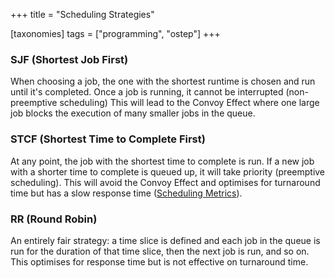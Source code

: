 +++
title = "Scheduling Strategies"

[taxonomies]
tags = ["programming", "ostep"]
+++
### SJF (Shortest Job First)
When choosing a job, the one with the shortest runtime is chosen and run until it's completed. Once a job is running, it cannot be interrupted (non-preemptive scheduling) This will lead to the Convoy Effect where one large job blocks the execution of many smaller jobs in the queue. 

### STCF (Shortest Time to Complete First)
At any point, the job with the shortest time to complete is run. If a new job with a shorter time to complete is queued up, it will take priority (preemptive scheduling). This will avoid the Convoy Effect and optimises for turnaround time but has a slow response time ([Scheduling Metrics](https://john-rodewald.github.io/blog/scheduling-metrics)).

### RR (Round Robin)
An entirely fair strategy: a time slice is defined and each job in the queue is run for the duration of that time slice, then the next job is run, and so on. This optimises for response time but is not effective on turnaround time. 